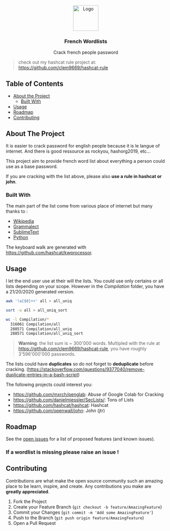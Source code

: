 
<!-- PROJECT LOGO -->
<br />
<p align="center">
  <a href="https://github.com/othneildrew/Best-README-Template">
    <img src="https://s.rfi.fr/media/display/f19b9c3c-1723-11ea-b771-005056bf7c53/w:310/p:16x9/dictionnaire_5_0.jpg" alt="Logo" width="80" height="80">
  </a>

  <h3 align="center">French Wordlists</h3>

  <p align="center">
    Crack french people password
  </p>

> check out my hashcat rule project at: https://github.com/clem9669/hashcat-rule


<!-- TABLE OF CONTENTS -->
## Table of Contents

* [About the Project](#about-the-project)
  * [Built With](#built-with)
* [Usage](#usage)
* [Roadmap](#roadmap)
* [Contributing](#contributing)

<!-- ABOUT THE PROJECT -->
## About The Project

It is easier to crack password for english people because it is le langue of internet. And there is good ressource as rockyou, hashorg2019, etc...

This project aim to provide french word list about everything a person could use as a base password.

If you are cracking with the list above, please also **use a rule in hashcat or john**.


### Built With
The main part of the list come from various place of internet but many thanks to :
* [Wikipedia](https://www.wikipedia.org/)
* [Grammalect](https://grammalecte.net/download.php?prj=fr)
* [SublimeText](https://www.sublimetext.com/)
* [Python](https://www.python.org/)

The keyboard walk are generated with https://github.com/hashcat/kwprocessor.

<!-- USAGE EXAMPLES -->
## Usage

I let the end user use at their will the lists. 
You could use only certains or all lists depending on your scope.
However in the *Compilation* folder, you have a 21/20/2020 generated version.


```bash
awk '!a[$0]++' all > all_uniq
```

```bash
sort -u all > all_uniq_sort
```

```bash
wc -l Compilation/*
  316061 Compilation/all
  288571 Compilation/all_uniq
  288571 Compilation/all_uniq_sort
  ```
> **Warning**: the list sum is ~ 300'000 words.
> Multipled with the rule at https://github.com/clem9669/hashcat-rule, you have roughly 3'596'000'000 passwords.

The lists could have **duplicates** so do not forget to **deduplicate** before cracking. (https://stackoverflow.com/questions/9377040/remove-duplicate-entries-in-a-bash-script)

The following projects could interest you:
  - https://github.com/mxrch/penglab: Abuse of Google Colab for Cracking
  - https://github.com/danielmiessler/SecLists/: Tons of Lists
  - https://github.com/hashcat/hashcat: Hashcat
  - https://github.com/openwall/john: John (jtr)

<!-- ROADMAP -->
## Roadmap

See the [open issues](https://github.com/clem9669/wordlists/issues) for a list of proposed features (and known issues).

### If a wordlist is missing please raise an issue ! 

<!-- CONTRIBUTING -->
## Contributing

Contributions are what make the open source community such an amazing place to be learn, inspire, and create. Any contributions you make are **greatly appreciated**.

1. Fork the Project
2. Create your Feature Branch (`git checkout -b feature/AmazingFeature`)
3. Commit your Changes (`git commit -m 'Add some AmazingFeature'`)
4. Push to the Branch (`git push origin feature/AmazingFeature`)
5. Open a Pull Request
